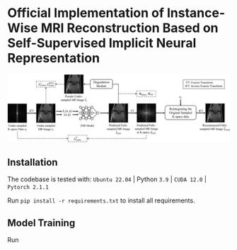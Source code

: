 # Official Implementation of Instance-Wise MRI Reconstruction Based on Self-Supervised Implicit Neural Representation

![](imgs/Overall%20Scheme_v5.png)

## Installation
The codebase is tested with: `Ubuntu 22.04` | Python `3.9` | `CUDA 12.0` | `Pytorch 2.1.1`

Run `pip install -r requirements.txt` to install all requirements.

## Model Training

Run

